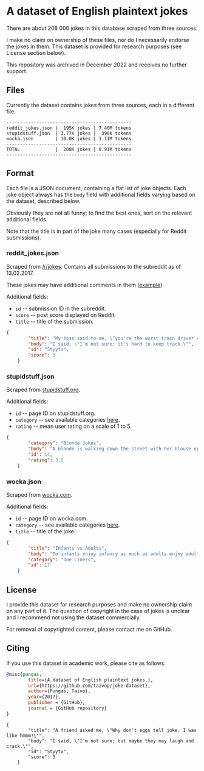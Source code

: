 # A dataset of English plaintext jokes

There are about 208 000 jokes in this database scraped from three sources.

I make no claim on ownership of these files, nor do I necessarily endorse the jokes in them. This dataset is provided for research purposes (see License section below).

This repository was archived in December 2022 and receives no further support.


## Files
Currently the dataset contains jokes from three sources, each in a different file.

```
----------------------------------------------
reddit_jokes.json |  195K jokes | 7.40M tokens
stupidstuff.json  | 3.77K jokes |  396K tokens
wocka.json        | 10.0K jokes | 1.11M tokens
----------------------------------------------
TOTAL             |  208K jokes | 8.91M tokens
----------------------------------------------
```

## Format
Each file is a JSON document, containing a flat list of joke objects. Each joke object always has the `body` field with additional fields varying based on the dataset, described below.

Obviously they are not all funny; to find the best ones, sort on the relevant additional fields.

Note that the title is in part of the joke many cases (especially for Reddit submissions).

### reddit_jokes.json
Scraped from [/r/jokes](https://www.reddit.com/r/jokes). Contains all submissions to the subreddit as of 13.02.2017.

These jokes may have additional comments in them ([example](https://www.reddit.com/r/Jokes/comments/5k9tgu/this_is_the_dirty_joke_my_85yo_grandad_told_to/)).

Additional fields:

* `id` -- submission ID in the subreddit.
* `score` -- post score displayed on Reddit.
* `title` -- title of the submission.

```json
{
        "title": "My boss said to me, \"you're the worst train driver ever. How many have you derailed this year?\"",
        "body": "I said, \"I'm not sure; it's hard to keep track.\"",
        "id": "5tyytx",
        "score": 3
    }
```

### stupidstuff.json
Scraped from [stupidstuff.org](http://stupidstuff.org/jokes/).

Additional fields:

* `id` -- page ID on stupidstuff.org.
* `category` -- see available categories [here](http://stupidstuff.org/jokes/category.htm).
* `rating` -- mean user rating on a scale of 1 to 5.

```json
{
        "category": "Blonde Jokes",
        "body": "A blonde is walking down the street with her blouse open, exposing one of her breasts. A nearby policeman approaches her and remarks, \"Ma'am, are you aware that I could cite you for indecent exposure?\" \"Why, officer?\" asks the blonde. \"Because your blouse is open and your breast is exposed.\" \"Oh my goodness,\" exclaims the blonde, \"I must have left my baby on the bus!\"",
        "id": 14,
        "rating": 3.5
    }
```


### wocka.json
Scraped from [wocka.com](http://wocka.com/).

Additional fields:

* `id` -- page ID on wocka.com.
* `category` -- see available categories [here](http://www.wocka.com/).
* `title` -- title of the joke.

```json
{
        "title": "Infants vs Adults",
        "body": "Do infants enjoy infancy as much as adults enjoy adultery?",
        "category": "One Liners",
        "id": 17
    }
```


## License
I provide this dataset for research purposes and make no ownership claim on any part of it. The question of copyright in the case of jokes is unclear and I recommend not using the dataset commercially.

For removal of copyrighted content, please contact me on GitHub.

## Citing
If you use this dataset in academic work, please cite as follows:

```bibtex
@misc{pungas,
        title={A dataset of English plaintext jokes.},
        url={https://github.com/taivop/joke-dataset},
        author={Pungas, Taivo},
        year={2017},
        publisher = {GitHub},
        journal = {GitHub repository}
}
```
```Simon
{
        "title": "A friend asked me, \"Why don't eggs tell joke. I was like hmmm?\"",
        "body": "I said, \"I'm not sure; but maybe they may laugh and crack.\"",
        "id": "5tyytx",
        "score": 3
    }
```


